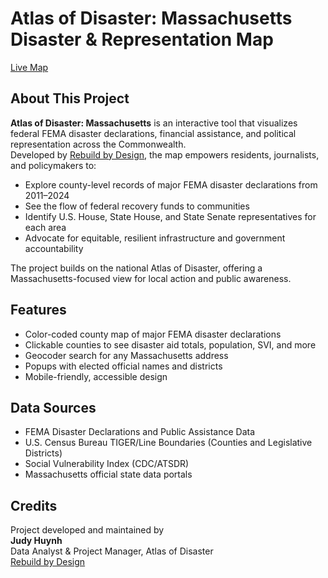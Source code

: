 # Atlas of Disaster: Massachusetts Disaster & Representation Map

[Live Map](https://rebuildbydesign.github.io/massachusetts-atlas/)

## About This Project

**Atlas of Disaster: Massachusetts** is an interactive tool that visualizes federal FEMA disaster declarations, financial assistance, and political representation across the Commonwealth.  
Developed by [Rebuild by Design](https://rebuildbydesign.org/), the map empowers residents, journalists, and policymakers to:

- Explore county-level records of major FEMA disaster declarations from 2011–2024
- See the flow of federal recovery funds to communities
- Identify U.S. House, State House, and State Senate representatives for each area
- Advocate for equitable, resilient infrastructure and government accountability

The project builds on the national Atlas of Disaster, offering a Massachusetts-focused view for local action and public awareness.

## Features

- Color-coded county map of major FEMA disaster declarations
- Clickable counties to see disaster aid totals, population, SVI, and more
- Geocoder search for any Massachusetts address
- Popups with elected official names and districts
- Mobile-friendly, accessible design

## Data Sources

- FEMA Disaster Declarations and Public Assistance Data
- U.S. Census Bureau TIGER/Line Boundaries (Counties and Legislative Districts)
- Social Vulnerability Index (CDC/ATSDR)
- Massachusetts official state data portals

## Credits

Project developed and maintained by  
**Judy Huynh**  
Data Analyst & Project Manager, Atlas of Disaster  
[Rebuild by Design](https://rebuildbydesign.org/)
